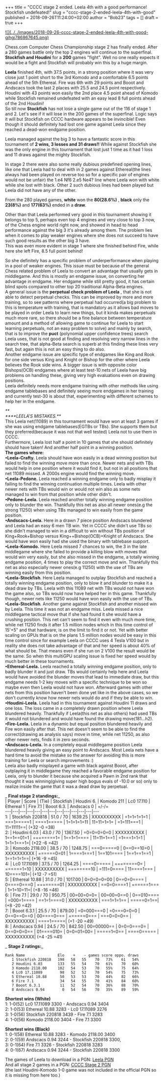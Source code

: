 +++
title = "CCCC stage 2 ended. Leela 4th with a good performance! Stockfish undefeated!"
slug = "cccc-stage-2-ended-leela-4th-with-good"
published = 2018-09-26T11:24:00+02:00
author = "Bob23"
tags = []
draft = true
+++

[![](../../images/2018-09-26-cccc-stage-2-ended-leela-4th-with-good-
gjhgj786867645.png)](https://3.bp.blogspot.com/-_QuwXzJzT7I/W6tGVFs18ZI/AAAAAAAAAVQ/UUZY7JT7wVUEqFAt1id4N_n2f95n0J32gCLcBGAs/s1600/gjhgj786867645.png)

  
Chess.com Computer Chess Championship stage 2 has finally ended. After a 280
games battle only the top 2 engines will continue to the superfinal.  
 **Stockfish and Houdini** for a **200** games "fight". Well no one really
expects it would be a fight and Stockfish will probably win this by a huge
margin.  
  
  
 **Leela** finished 4th, with 37.5 points, in a strong position where it was
very close just 1 point short to the 3rd Komodo and a comfortable 6.5 points
ahead of the 5th Ethereal. Fire was 6th with 29 points and Booot and Andscacs
took the last 2 places with 25.5 and 24.5 point respectively.  
Houdini with 43 points won easily the 2nd place 4.5 point ahead of Komodo
while Stockfish remained undefeated with an easy lead 8 full points ahead of
the 2nd Houdini!  
So till now **Stockfish** has not lose a single game out of the 116 of stage 1
and 2. Let's see if it will lose in the 200 games of the superfinal. Logic
says it will but Stockfish on CCCC hardware appears to be invincible! Even
though it should definitely had lost one game against Leela since they reached
a dead-won endgame position.  
  
  
Leela managed against the big 3 to have a fantastic score in this tournament
of **2 wins, 3 losses and 31 draws!!** While against Stockfish she was the
only engine in this tournament that lost just 1 time as it had 1 loss and 11
draws against the mighty Stockfish.  
  
In stage 2 there were also some really dubious predefined opening lines, like
one that Leela had to deal with in 2 games against Ethereal(the lines always
had been played on reverse too so for a specific pair of engines would not be
unfair) the 1.e4 Nf6 2.e5 Ne4? line where Leela won with white while she lost
with black. Other 2 such dubious lines had been played but Leela did not have
any of the other.  
  
From the 280 played games, **white** won the **80(28.6%)** , **black** only
the **23(8%)** and **177(63%)** ended in a **draw**.  
  
  
  
Other than that Leela performed very good in this tournament showing it
belongs to top 5, perhaps even top 4 engines and very close to top 3 now, of
the Chess engine world right now, and showed in head to head performance
against the big 3 it's already among them. The problem lies when it comes to
play weaker engines where she does not succeed to have such good results as
the other big 3 have.  
This was even more evident in stage 1 where she finished behind Fire, while
here she left Fire, 8.5 full point behind!  
  
So she definitely has a specific problem of underperformance when playing in a
pool of weaker engines. This issue must be because of the general Chess
related problem of Leela to convert an advantage that usually gets in
middlegame. And this is mostly an endgame issue, on converting her advantage
in endgame. Her endgame while still pretty good, it has certain blind spots
compared to other top 20 traditional Alpha-Beta engines.  
A general issue is the **perpetual check problem of Leela** , that she is not
able to detect perpetual checks. This can be improved by more and more
training, so to see patterns where perpetual had occurred(a big problem to
this is temperature with training, that is mandatory as it allows bad moves to
be played in order Leela to learn new things, but it kinda makes perpetuals
much more rare, so there should be a fine balance between temperature amount
and a method of allowing game to continue for Leela to start learning
perpetuals, not an easy problem to solve) and mainly by search, that is to
improve the **puct** (polynomial upper confidence trees) search Leela uses,
that is not good at finding and resolving very narrow lines in the search
tree, that alpha-Beta search is superb at this finding these lines very fast,
but again this is not an easy thing to do also.  
Another endgame issue are specific type of endgames like King and Rook for one
side versus King and Knight or Bishop for the other where Leela believes the
Rook side wins. A bigger issue is with opposite color Bishops(OCB) endgames
where at least test-10 nets of Leela have big problems on handling these,
giving very high evaluations even on drawing positions.  
Leela definitely needs more endgame training with other methods like using
endgame tablebases and definitely seeing more endgames in her training and
currently test-30 is about that, experimenting with different schemes to help
her in the endgame.  
  
_**  
****LEELA'S MISTAKES.**_  
This Leela net(11089) in this tournament would have won at least 3 games if
she was using endgame tablebases(EGTBs or TBs). She supports them but they
preferred(because it was not that well tested) Leela not to use them in CCCC.  
Furthermore, Leela lost half a point in 10 games that she should definitely
should have taken! And another half point in a winning position.  
 **The games where:**  
 **•Leela-Crafty.** Leela should have won easily in a dead winning position
but failed to find the winning move more than once. Newer nets and with TBs
would help in one position where it would find it, but not in all positions
that net 11089 missed. A 2000s engine would find the winning move.  
 **•Leela-Pedone.** Leela reached a winning endgame only to badly misplay it
failing to find the winning continuation multiple times. Leela with other
newer nets with TBs would win or would not win also as some nets managed to
win from that position while other didn't.  
 **•Pedone-Leela.** Leela reached another totally winning endgame position
only to blunder the win. Thankfully this net as also all newer ones(e.g the
strong 11250) when using TBs managed to win easily from the game position.  
 **•Andscacs-Leela.** Here in a drawn 7 piece position Andscacs blundered and
Leela had an easy 6 men TB win. Yet in CCCC she didn't use TBs so she didn't
managed to win in a difficult to win without TBs position of King+Rook+Bishop
versus King++Bishop(OCB)+Knight of Andscacs. She would have won easily had she
used the binary with tablebase support.  
 **•Leela-Komodo.** Here Leela missed 7 chances to win, the 3 in the late
middlegame where she failed to provide a killing blow with moves that would
win very easily, but she also missed in the endgame, a totally winning endgame
position, 4 times to play the correct move and win. Thankfully this net as
also especially newer ones(e.g 11250) with the use of TBs are winning easily
from this position.  
 **•Leela-Stockfish**. Here Leela managed to outplay Stockfish and reached a
totally winning endgame position, only to blow it and blunder to make it a
dead draw by TBs. Leela with this 11089 net with TBs would not have won the
game also, so TBs would now have helped her in this game. Thankfully though,
newer nets like 11250 would have won easily with the use of TBs.  
 **•Leela-Stockfish**. Another game against Stockfish and another missed win
by Leela. This time it was not an endgame miss. Leela missed a nice middlegame
tactical move that if she had found it she would have a crushing position.
This net can't seem to find it even with much more time, while net 11250 finds
it after 1.5 million nodes which in this time control of 15'+5" and that
hardware, is on the limit to find it or not. Yet with better scaling on GPUs
that is on the plans 1.5 million nodes would be easy in this time control
since for example Leela on CCCC uses 4 Tesla V100 but in reality she does not
take advantage of that and her speed is about 40% of what should be. That
means even if she run on 2 V100 the result would be the same. So when this
multiGPU scaling issue is fixed her speed would by much better in these
tournaments.  
 **•Ethereal-Leela.** Leela reached a totally winning endgame position, only
to badly blunder it and just draw. TBs would certainly help here and Leela
would have avoided the blunder moves that lead to immediate draw, but this
endgame needs 1-2 key moves with a specific technique to be won so maybe even
then Leela would not have won. Afterward games with other nets from this
position haven't been done yet like in the above cases, so we don't currently
know how newer nets would do and if they be able to win.  
 **•Houdini-Leela.** Leela had in this tournament against Houdini 11 draws and
one loss. The loss came in a completely drawn position where Leela blundered
heavily. Thankfully if Leela(this net as also others) had used TBs it would
not blundered and would have found the drawing move(181...h2).  
 **•Fire-Leela.** Leela in a dynamic but equal position blundered heavily and
Fire won easily after that. This net doesn't seem to be able to find the
correct(drawing as analysis says) move in time, while net 11250, as also other
newer nets, finds it in zero seconds.  
 **•Andscacs-Leela.** In a completely equal middlegame position Leela
blundered heavily giving an easy point to Andscacs. Most Leela nets have a
hard time to avoid the mistake so the answer for avoiding this is more
training for Leela or search improvements :)  
Leela also badly misplayed a game with black against Booot, after outplaying
it in middlegame they reached a favorable endgame position for Leela, only to
blunder it because she acquired a Pawn in 2nd rank that thought it was
winning(giving super high bogus evals of -10.0 or so) only to realize inside
the game that it was a dead draw by perpetual.  
  
  
  
 _ **Final stage 2 standings:**_  
| Player | Score  | (Tie)  | Stockfish  | Houdini 6. | Komodo 211 | Lc0 17.110
| Ethereal 1 | Fire 7.1  | Booot 6.3. | Andscacs 0 | +/-/=  
---|---|---|---|---|---|---|---|---|---|---|---|---  
1: | Stockfish 220818 | 51.0 / 70 | 1639.25  | XXXXXXXXXX | =1=1=1=1=1 |
===1=====1 | ====1===== | 1=1=1=1=11 | 11=11=1=1= | =1=111===1 | 11=11111==|
(+32 -0 =38)  
2: | Houdini 6.03 | 43.0 / 70 | 1367.50  | =0=0=0=0=0 | XXXXXXXXXX |
1==1==01=1 | ========1= | 1==1=1==== | 11=11=1==1 | =1===1=1=1 | 1=1=1===1=|
(+22 -6 =42)  
3: | Komodo 2118.00 | 38.5 / 70 | 1248.75  | ===0=====0 | 0==0==10=0 |
XXXXXXXXXX | ======0=01 | 1====1===1 | 1==101==== | 1==1==1==1 | 1==1=1=1==|
(+16 -9 =45)  
4: | Lc0 17.11089 | 37.5 / 70 | 1264.25  | ====0===== | ========0= |
======1=10 | XXXXXXXXXX | ========10 | =111=0==== | 11====1=== | 10====101=|
(+12 -7 =51)  
5: | Ethereal 10.88 | 31.0 / 70 | 1017.00  | 0=0=0=0=00 | 0==0=0==== |
0====0===0 | ========01 | XXXXXXXXXX | ==0=0====1 | ======1=== | 1=1=10=11=|
(+8 -16 =46)  
6: | Fire 7.1 | 29.0 / 70 | 950.75  | 00=00=0=0= | 00=00=0==0 | 0==010==== |
=000=1==== | ==1=1====0 | XXXXXXXXXX | ===1=1=1== | =====0=1==| (+8 -20 =42)  
7: | Booot 6.3.1 | 25.5 / 70 | 879.00  | =0=000===0 | =0===0=0=0 | 0==0==0==0
| 00====0=== | ======0=== | ===0=0=0== | XXXXXXXXXX | ====1=====| (+1 -20 =49)  
8: | Andscacs 0.94 | 24.5 / 70 | 842.50  | 00=00000== | 0=0=0===0= |
0==0=0=0== | 01====010= | 0=0=01=00= | =====1=0== | ====0===== | XXXXXXXXXX|
(+4 -25 =41)  
  
  
  
 _ **Stage 2 ratings:**_  

    
    
    Rank Name               Elo    +    - games score oppo. draws   
       1 Stockfish 220818   198   58   55    70   73%    61   54%   
       2 Houdini 6.03       133   55   54    70   61%    70   60%   
       3 Komodo 2118.00     102   54   53    70   55%    75   64%   
       4 Lc0 17.11089        98   52   52    70   54%    75   73%   
       5 Ethereal 10.88      50   53   53    70   44%    82   66%   
       6 Fire 7.1            34   54   55    70   41%    84   60%   
       7 Booot 6.3.1         11   52   54    70   36%    88   70%   
       8 Andscacs 0.94        0   54   56    70   35%    89   59%   
    

  
  
  
  
  
**Shortest wins (White)**  
1: 1-0(52) Lc0 17.11089 3300 - Andscacs 0.94 3404  
2: 1-0(53) Ethereal 10.88 3283 - Lc0 17.11089 3276  
3: 1-0(56) Stockfish 220818 3439 - Fire 7.1 3283  
4: 1-0(56) Komodo 2118.00 3404 - Fire 7.1 3300  
  
 **Shortest wins (Black)**  
1: 0-1(58) Ethereal 10.88 3283 - Komodo 2118.00 3400  
2: 0-1(59) Andscacs 0.94 3244 - Stockfish 220818 3300,  
3: 0-1(64) Fire 7.1 3326 - Stockfish 220818 3283  
4: 0-1(67) Andscacs 0.94 3244 - Stockfish 220818 3300  
  
  
The games of Leela to download in a PGN: [Leela
PGN](https://georgemj23.000webhostapp.com/LeelaStage2.pgn)  
And all stage 2 games in a PGN: [CCCC Stage 2
PGN](https://georgemj23.000webhostapp.com/CCCC%20stage%202.pgn)  
(the last Houdini-Komodo 1-0 game was not included in the official PGN so it
is missing from here too.)

